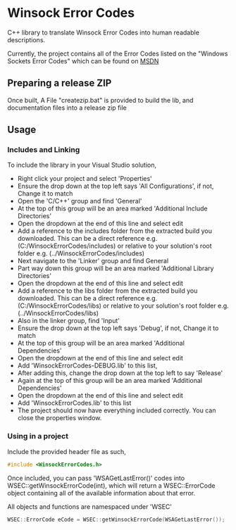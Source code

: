 # Winsock Error Codes
C++ library to translate Winsock Error Codes into human readable descriptions.

Currently, the project contains all of the Error Codes listed on the "Windows Sockets Error Codes" which can be found on [MSDN](https://msdn.microsoft.com/en-us/library/windows/desktop/ms740668(v=vs.85).aspx)

## Preparing a release ZIP

Once built, A File "createzip.bat" is provided to build the lib, and documentation files into a release zip file

## Usage

### Includes and Linking

To include the library in your Visual Studio solution, 
- Right click your project and select 'Properties'
- Ensure the drop down at the top left says 'All Configurations', if not, Change it to match
- Open the 'C/C++' group and find 'General'
- At the top of this group will be an area marked 'Additional Include Directories'
- Open the dropdown at the end of this line and select edit
- Add a reference to the includes folder from the extracted build you downloaded. This can be a direct reference e.g. (C:/WinsockErrorCodes/includes) or relative to your solution's root folder e.g. (../WinsockErrorCodes/includes)
- Next navigate to the 'Linker' group and find General
- Part way down this group will be an area marked 'Additional Library Directories'
- Open the dropdown at the end of this line and select edit
- Add a reference to the libs folder from the extracted build you downloaded. This can be a direct reference e.g. (C:/WinsockErrorCodes/libs) or relative to your solution's root folder e.g. (../WinsockErrorCodes/libs)
- Also in the linker group, find 'Input'
- Ensure the drop down at the top left says 'Debug', if not, Change it to match
- At the top of this group will be an area marked 'Additional Dependencies'
- Open the dropdown at the end of this line and select edit
- Add 'WinsockErrorCodes-DEBUG.lib' to this list, 
- After adding this, change the drop down at the top left to say 'Release'
- Again at the top of this group will be an area marked 'Additional Dependencies'
- Open the dropdown at the end of this line and select edit
- Add 'WinsockErrorCodes.lib' to this list
- The project should now have everything included correctly. You can close the properties window.

### Using in a project

Include the provided header file as such,

```cpp
#include <WinsockErrorCodes.h>
```

Once included, you can pass 'WSAGetLastError()' codes into WSEC::getWinsockErrorCode(int), which will return a WSEC::ErrorCode object containing all of the available information about that error.

All objects and functions are namespaced under 'WSEC'

```cpp
WSEC::ErrorCode eCode = WSEC::getWinsockErrorCode(WSAGetLastError());
```